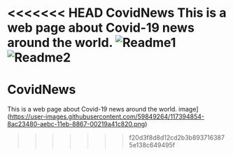 <<<<<<< HEAD
**CovidNews**
This is a web page about Covid-19 news around the world. 
<img src="img/imgReadme/readme1" alt="Readme1"/>
<br>
<img src="img/imgReadme/readme2" alt="Readme2"/>
=======
# CovidNews
This is a web page about Covid-19 news around the world.
image](https://user-images.githubusercontent.com/59849264/117394854-8ac23480-aebc-11eb-8867-00219a41c820.png)

>>>>>>> f20d3f8d8d12cd2b3b8937163875e138c649495f

